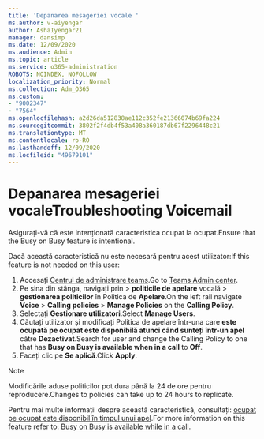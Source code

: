 ```yaml
---
title: 'Depanarea mesageriei vocale '
ms.author: v-aiyengar
author: AshaIyengar21
manager: dansimp
ms.date: 12/09/2020
ms.audience: Admin
ms.topic: article
ms.service: o365-administration
ROBOTS: NOINDEX, NOFOLLOW
localization_priority: Normal
ms.collection: Adm_O365
ms.custom:
- "9002347"
- "7564"
ms.openlocfilehash: a2d26da512838ae112c352fe21366074b69fa224
ms.sourcegitcommit: 3802f2f4db4f53a408a360187db67f2296448c21
ms.translationtype: MT
ms.contentlocale: ro-RO
ms.lasthandoff: 12/09/2020
ms.locfileid: "49679101"
---
```

# <a name="troubleshooting-voicemail"></a><span data-ttu-id="3b5c4-102">Depanarea mesageriei vocale</span><span class="sxs-lookup"><span data-stu-id="3b5c4-102">Troubleshooting Voicemail</span></span>

<span data-ttu-id="3b5c4-103">Asigurați-vă că este intenționată caracteristica ocupat la ocupat.</span><span class="sxs-lookup"><span data-stu-id="3b5c4-103">Ensure that the Busy on Busy feature is intentional.</span></span>

<span data-ttu-id="3b5c4-104">Dacă această caracteristică nu este necesară pentru acest utilizator:</span><span class="sxs-lookup"><span data-stu-id="3b5c4-104">If this feature is not needed on this user:</span></span>

1. <span data-ttu-id="3b5c4-105">Accesați [Centrul de administrare teams](https://admin.teams.microsoft.com/policies/calling).</span><span class="sxs-lookup"><span data-stu-id="3b5c4-105">Go to [Teams Admin center](https://admin.teams.microsoft.com/policies/calling).</span></span>
1. <span data-ttu-id="3b5c4-106">Pe șina din stânga, navigați prin  >  **politicile de apelare** vocală  >  **gestionarea politicilor** în Politica de **Apelare**.</span><span class="sxs-lookup"><span data-stu-id="3b5c4-106">On the left rail navigate **Voice** > **Calling policies** > **Manage Policies** on the **Calling Policy**.</span></span>
1. <span data-ttu-id="3b5c4-107">Selectați **Gestionare utilizatori**.</span><span class="sxs-lookup"><span data-stu-id="3b5c4-107">Select **Manage Users**.</span></span>
1. <span data-ttu-id="3b5c4-108">Căutați utilizator și modificați Politica de apelare într-una care **este ocupată pe ocupat este disponibilă atunci când sunteți într-un apel** către **Dezactivat**.</span><span class="sxs-lookup"><span data-stu-id="3b5c4-108">Search for user and change the Calling Policy to one that has **Busy on Busy is available when in a call** to **Off**.</span></span>
1. <span data-ttu-id="3b5c4-109">Faceți clic pe **Se aplică**.</span><span class="sxs-lookup"><span data-stu-id="3b5c4-109">Click **Apply**.</span></span>
> [!NOTE]
> <span data-ttu-id="3b5c4-110">Modificările aduse politicilor pot dura până la 24 de ore pentru reproducere.</span><span class="sxs-lookup"><span data-stu-id="3b5c4-110">Changes to policies can take up to 24 hours to replicate.</span></span>

<span data-ttu-id="3b5c4-111">Pentru mai multe informații despre această caracteristică, consultați: [ocupat pe ocupat este disponibil în timpul unui apel](https://docs.microsoft.com/microsoftteams/teams-calling-policy#busy-on-busy-is-available-while-in-a-call).</span><span class="sxs-lookup"><span data-stu-id="3b5c4-111">For more information on this feature refer to: [Busy on Busy is available while in a call](https://docs.microsoft.com/microsoftteams/teams-calling-policy#busy-on-busy-is-available-while-in-a-call).</span></span>
